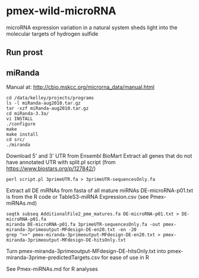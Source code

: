 # pmex-wild-microRNA
microRNA expression variation in a natural system sheds light into the molecular targets of hydrogen sulfide

## Run prost


## miRanda

Manual at: http://cbio.mskcc.org/microrna_data/manual.html

```
cd /data/kelley/projects/programs
ls -l miRanda-aug2010.tar.gz 
tar -xzf miRanda-aug2010.tar.gz 
cd miRanda-3.3a/
vi INSTALL 
./configure 
make
make install
cd src/
./miranda 
```

Download 5' and 3' UTR from Ensembl BioMart
Extract all genes that do not have annotated UTR with split.pl script (from https://www.biostars.org/p/127842/)
```
perl script.pl 3primeUTR.fa > 3primeUTR-sequencesOnly.fa
```

Extract all DE miRNAs from fasta of all mature miRNAs
DE-microRNA-p01.txt is from the R code or TableS3-miRNA Expression.csv (see Pmex-miRNAs.md)
```
seqtk subseq AdditionalFile2_pme_matures.fa DE-microRNA-p01.txt > DE-microRNA-p01.fa
miranda DE-microRNA-p01.fa 3primeUTR-sequencesOnly.fa -out pmex-miranda-3primeoutput-MFdesign-DE-en20.txt -en -20
grep ">>" pmex-miranda-3primeoutput-MFdesign-DE-en20.txt > pmex-miranda-3primeoutput-MFdesign-DE-hitsOnly.txt

```
Turn pmex-miranda-3primeoutput-MFdesign-DE-hitsOnly.txt into pmex-miranda-3prime-predictedTargets.csv for ease of use in R

See Pmex-miRNAs.md for R analyses
